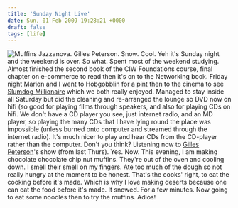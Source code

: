 ```yaml
---
title: 'Sunday Night Live'
date: Sun, 01 Feb 2009 19:28:21 +0000
draft: false
tags: [life]
---
```


![Muffins](/shared/2009/02/p10205701.jpg "Muffins") Jazzanova. Gilles Peterson. Snow. Cool. Yeh it's Sunday night and the weekend is over. So what. Spent most of the weekend studying. Almost finished the second book of the CIW Foundations course, final chapter on e-commerce to read then it's on to the Networking book. Friday night Marion and I went to Hobgobblin for a pint then to the cinema to see [Slumdog Millionaire](http://www.imdb.com/title/tt1010048/ "Slumdog Millionaire (imdb)") which we both really enjoyed. Managed to stay inside all Saturday but did the cleaning and re-arranged the lounge so DVD now on hifi (so good for playing films through speakers, and also for playing CDs on hifi. We don't have a CD player you see, just internet radio, and an MD player, so playing the many CDs that I have lying round the place was impossible (unless burned onto computer and streamed through the internet radio). It's much nicer to play and hear CDs from the CD-player rather than the computer. Don't you think? Listening now to [Gilles Peterson](http://www.bbc.co.uk/radio1/gillespeterson/)'s show (from last Thurs). Yes. Now. This evening, I am making chocolate chocolate chip nut muffins. They're out of the oven and cooling down. I smell their smell on my fingers. Ate too much of the dough so not really hungry at the moment to be honest. That's the cooks' right, to eat the cooking before it's made. Which is why I love making deserts because one can eat the food before it's made. It snowed. For a few minutes. Now going to eat some noodles then to try the muffins. Adios!